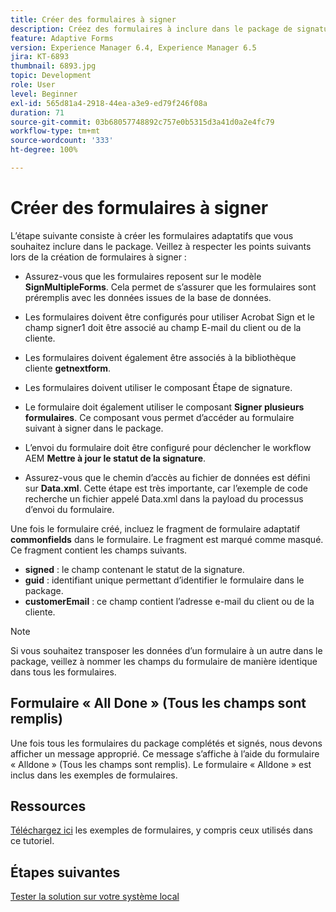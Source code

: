 ```yaml
---
title: Créer des formulaires à signer
description: Créez des formulaires à inclure dans le package de signature.
feature: Adaptive Forms
version: Experience Manager 6.4, Experience Manager 6.5
jira: KT-6893
thumbnail: 6893.jpg
topic: Development
role: User
level: Beginner
exl-id: 565d81a4-2918-44ea-a3e9-ed79f246f08a
duration: 71
source-git-commit: 03b68057748892c757e0b5315d3a41d0a2e4fc79
workflow-type: tm+mt
source-wordcount: '333'
ht-degree: 100%

---
```


# Créer des formulaires à signer

L’étape suivante consiste à créer les formulaires adaptatifs que vous souhaitez inclure dans le package. Veillez à respecter les points suivants lors de la création de formulaires à signer :

* Assurez-vous que les formulaires reposent sur le modèle **SignMultipleForms**. Cela permet de s’assurer que les formulaires sont préremplis avec les données issues de la base de données.

* Les formulaires doivent être configurés pour utiliser Acrobat Sign et le champ signer1 doit être associé au champ E-mail du client ou de la cliente.
* Les formulaires doivent également être associés à la bibliothèque cliente **getnextform**.
* Les formulaires doivent utiliser le composant Étape de signature.
* Le formulaire doit également utiliser le composant **Signer plusieurs formulaires**. Ce composant vous permet d’accéder au formulaire suivant à signer dans le package.
* L’envoi du formulaire doit être configuré pour déclencher le workflow AEM **Mettre à jour le statut de la signature**.
* Assurez-vous que le chemin d’accès au fichier de données est défini sur **Data.xml**. Cette étape est très importante, car l’exemple de code recherche un fichier appelé Data.xml dans la payload du processus d’envoi du formulaire.

Une fois le formulaire créé, incluez le fragment de formulaire adaptatif **commonfields** dans le formulaire. Le fragment est marqué comme masqué. Ce fragment contient les champs suivants.

* **signed** : le champ contenant le statut de la signature.
* **guid** : identifiant unique permettant d’identifier le formulaire dans le package.
* **customerEmail** : ce champ contient l’adresse e-mail du client ou de la cliente.



>[!NOTE]
>Si vous souhaitez transposer les données d’un formulaire à un autre dans le package, veillez à nommer les champs du formulaire de manière identique dans tous les formulaires.

## Formulaire « All Done » (Tous les champs sont remplis)

Une fois tous les formulaires du package complétés et signés, nous devons afficher un message approprié. Ce message s’affiche à l’aide du formulaire « Alldone » (Tous les champs sont remplis). Le formulaire « Alldone » est inclus dans les exemples de formulaires.

## Ressources

[Téléchargez ici](assets/forms-for-signing.zip) les exemples de formulaires, y compris ceux utilisés dans ce tutoriel.

## Étapes suivantes

[Tester la solution sur votre système local](./testing-and-trouble-shooting.md)

